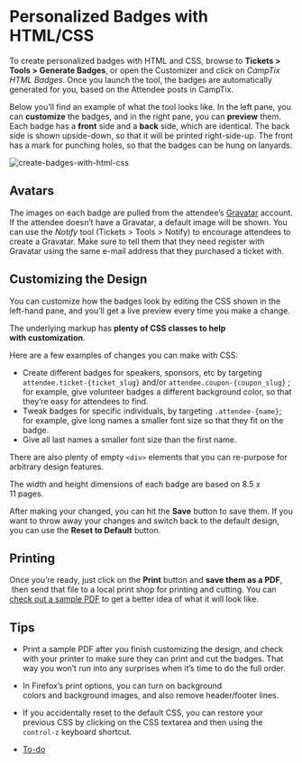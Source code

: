 # Personalized Badges with HTML/CSS

To create personalized badges with HTML and CSS, browse to **Tickets > Tools > Generate Badges**, or open the Customizer and click on *CampTix HTML Badges*. Once you launch the tool, the badges are automatically generated for you, based on the Attendee posts in CampTix.

Below you’ll find an example of what the tool looks like. In the left pane, you can **customize** the badges, and in the right pane, you can **preview** them. Each badge has a **front** side and a **back** side, which are identical. The back side is shown upside-down, so that it will be printed right-side-up. The front has a mark for punching holes, so that the badges can be hung on lanyards.

![create-badges-with-html-css](https://make.wordpress.org/community/files/2016/04/create-badges-with-html-css.png)

## Avatars

The images on each badge are pulled from the attendee’s [Gravatar](https://gravatar.com) account. If the attendee doesn’t have a Gravatar, a default image will be shown. You can use the *Notify* tool (Tickets > Tools > Notify) to encourage attendees to create a Gravatar. Make sure to tell them that they need register with Gravatar using the same e-mail address that they purchased a ticket with.

## Customizing the Design

You can customize how the badges look by editing the CSS shown in the left-hand pane, and you’ll get a live preview every time you make a change.

The underlying markup has **plenty of CSS classes to help with customization**.

Here are a few examples of changes you can make with CSS:

*   Create different badges for speakers, sponsors, etc by targeting `attendee.ticket-{ticket_slug}` and/or `attendee.coupon-{coupon_slug}` ; for example, give volunteer badges a different background color, so that they’re easy for attendees to find.
*   Tweak badges for specific individuals, by targeting `.attendee-{name}`; for example, give long names a smaller font size so that they fit on the badge.
*   Give all last names a smaller font size than the first name.

There are also plenty of empty `<div>` elements that you can re-purpose for arbitrary design features.

The width and height dimensions of each badge are based on 8.5 x 11 pages.

After making your changed, you can hit the **Save** button to save them. If you want to throw away your changes and switch back to the default design, you can use the **Reset to Default** button.

## Printing

Once you’re ready, just click on the **Print** button and **save them as a PDF**,  then send that file to a local print shop for printing and cutting. You can [check out a sample PDF](https://make.wordpress.org/community/files/2016/04/sample-html-css-badges.pdf) to get a better idea of what it will look like.

## Tips

*   Print a sample PDF after you finish customizing the design, and check with your printer to make sure they can print and cut the badges. That way you won’t run into any surprises when it’s time to do the full order.
*   In Firefox’s print options, you can turn on background colors and background images, and also remove header/footer lines.
*   If you accidentally reset to the default CSS, you can restore your previous CSS by clicking on the CSS textarea and then using the `control-z` keyboard shortcut.

*   [To-do](# "To-do")